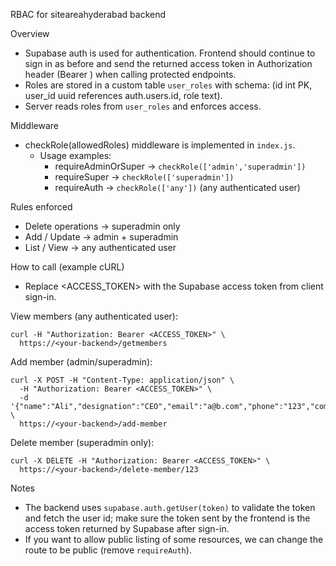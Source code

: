 RBAC for siteareahyderabad backend

Overview
- Supabase auth is used for authentication. Frontend should continue to sign in as before and send the returned access token in Authorization header (Bearer <token>) when calling protected endpoints.
- Roles are stored in a custom table `user_roles` with schema: (id int PK, user_id uuid references auth.users.id, role text).
- Server reads roles from `user_roles` and enforces access.

Middleware
- checkRole(allowedRoles) middleware is implemented in `index.js`.
  - Usage examples:
    - requireAdminOrSuper -> `checkRole(['admin','superadmin'])`
    - requireSuper -> `checkRole(['superadmin'])`
    - requireAuth -> `checkRole(['any'])` (any authenticated user)

Rules enforced
- Delete operations -> superadmin only
- Add / Update -> admin + superadmin
- List / View -> any authenticated user

How to call (example cURL)
- Replace <ACCESS_TOKEN> with the Supabase access token from client sign-in.

View members (any authenticated user):
```
curl -H "Authorization: Bearer <ACCESS_TOKEN>" \
  https://<your-backend>/getmembers
```

Add member (admin/superadmin):
```
curl -X POST -H "Content-Type: application/json" \
  -H "Authorization: Bearer <ACCESS_TOKEN>" \
  -d '{"name":"Ali","designation":"CEO","email":"a@b.com","phone":"123","company_address":"X","image":"data:image/jpeg;base64,..."}' \
  https://<your-backend>/add-member
```

Delete member (superadmin only):
```
curl -X DELETE -H "Authorization: Bearer <ACCESS_TOKEN>" \
  https://<your-backend>/delete-member/123
```

Notes
- The backend uses `supabase.auth.getUser(token)` to validate the token and fetch the user id; make sure the token sent by the frontend is the access token returned by Supabase after sign-in.
- If you want to allow public listing of some resources, we can change the route to be public (remove `requireAuth`).
